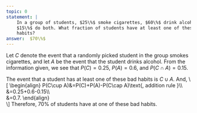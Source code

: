```yaml
---
topic: 0
statement: |
    In a group of students, $25\%$ smoke cigarettes, $60\%$ drink alcohol, and
    $15\%$ do both. What fraction of students have at least one of these bad
    habits?
answer:  $70\%$
---
```

Let $C$ denote the event that a randomly picked student in the group smokes
cigarettes, and let $A$ be the event that the student drinks alcohol. From the information given, we see that $P(C)=0.25$, $P(A)=0.6$,
and $P(C\cap A)=0.15$.

The event that a student has at least one of these bad habits is $C\cup A$. And,
\\[
    \begin{align}
    P(C\cup A)&=P(C)+P(A)-P(C\cap A)\text{, addition rule }\\\\\
    &=0.25+0.6-0.15\\\\\
    &=0.7.
    \end{align}    
\\]
Therefore, 70% of students have at one of these bad habits.